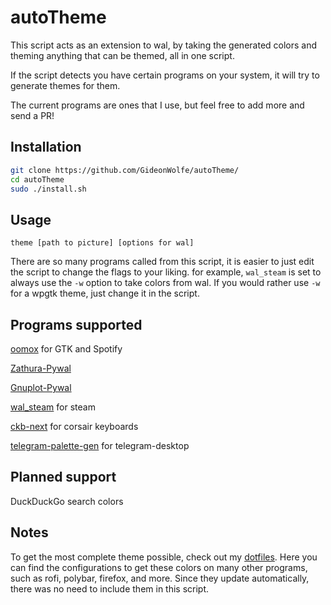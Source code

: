 # autoTheme

This script acts as an extension to wal, by taking the generated colors and theming anything that can be themed, all in one script. 

If the script detects you have certain programs on your system, it will try to generate themes for them.

The current programs are ones that I use, but feel free to add more and send a PR!

## Installation

```bash
git clone https://github.com/GideonWolfe/autoTheme/
cd autoTheme
sudo ./install.sh
```

## Usage

`theme [path to picture] [options for wal]`

There are so many programs called from this script, it is easier to just edit the script to change the flags to your liking. for example, `wal_steam` is set to always use the `-w` option to take colors from wal. If you would rather use `-w` for a wpgtk theme, just change it in the script.

## Programs supported
[oomox](https://github.com/themix-project/oomox) for GTK and Spotify

[Zathura-Pywal](https://github.com/GideonWolfe/Zathura-Pywal)

[Gnuplot-Pywal](https://github.com/GideonWolfe/Gnuplot-Pywal)

[wal_steam](https://github.com/kotajacob/wal_steam) for steam

[ckb-next](https://github.com/ckb-next/ckb-next) for corsair keyboards

[telegram-palette-gen](https://github.com/matgua/telegram-palette-gen) for telegram-desktop

## Planned support
DuckDuckGo search colors

## Notes
To get the most complete theme possible, check out my [dotfiles](https://github.com/GideonWolfe/PC-dotfiles). Here you can find the configurations to get these colors on many other programs, such as rofi, polybar, firefox, and more. Since they update automatically, there was no need to include them in this script.
